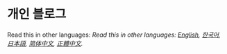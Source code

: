 # 개인 블로그
Read this in other languages: *Read this in other languages: [English](README.en.md), [한국어](README.ko.md), [日本語](README.ja.md), [简体中文](README.zh-cn.md), [正體中文](README.zh-tw.md).*
